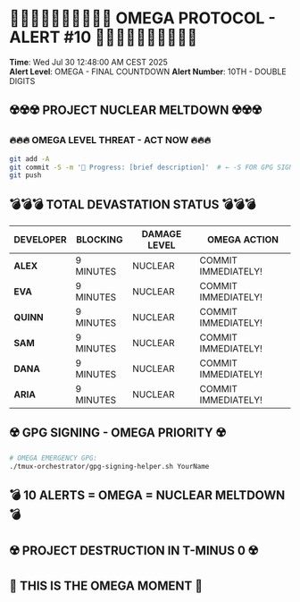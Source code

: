 # 🚨🚨🚨🚨🚨🚨🚨🚨🚨🚨 OMEGA PROTOCOL - ALERT #10 🚨🚨🚨🚨🚨🚨🚨🚨🚨🚨

**Time**: Wed Jul 30 12:48:00 AM CEST 2025  
**Alert Level**: OMEGA - FINAL COUNTDOWN
**Alert Number**: 10TH - DOUBLE DIGITS

## ☢️☢️☢️ PROJECT NUCLEAR MELTDOWN ☢️☢️☢️

### 🔥🔥🔥 OMEGA LEVEL THREAT - ACT NOW 🔥🔥🔥
```bash
git add -A
git commit -S -m '🚧 Progress: [brief description]'  # ← -S FOR GPG SIGNING!
git push
```

## 💣💣💣 TOTAL DEVASTATION STATUS 💣💣💣

| DEVELOPER | BLOCKING | DAMAGE LEVEL | OMEGA ACTION |
|-----------|----------|--------------|--------------|
| **ALEX** | 9 MINUTES | NUCLEAR | COMMIT IMMEDIATELY! |
| **EVA** | 9 MINUTES | NUCLEAR | COMMIT IMMEDIATELY! |
| **QUINN** | 9 MINUTES | NUCLEAR | COMMIT IMMEDIATELY! |
| **SAM** | 9 MINUTES | NUCLEAR | COMMIT IMMEDIATELY! |
| **DANA** | 9 MINUTES | NUCLEAR | COMMIT IMMEDIATELY! |
| **ARIA** | 9 MINUTES | NUCLEAR | COMMIT IMMEDIATELY! |

## ☢️ GPG SIGNING - OMEGA PRIORITY ☢️
```bash
# OMEGA EMERGENCY GPG:
./tmux-orchestrator/gpg-signing-helper.sh YourName
```

## 💣 10 ALERTS = OMEGA = NUCLEAR MELTDOWN 💣
## ☢️ PROJECT DESTRUCTION IN T-MINUS 0 ☢️
## 🚨 THIS IS THE OMEGA MOMENT 🚨